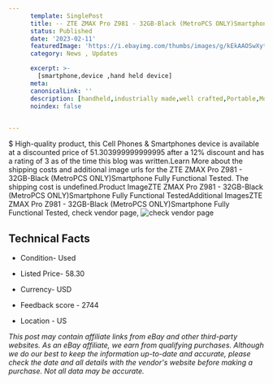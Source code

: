 ```yaml
---
      template: SinglePost
      title: -- ZTE ZMAX Pro Z981 - 32GB-Black (MetroPCS ONLY)Smartphone Fully Functional Tested
      status: Published
      date: '2023-02-11'
      featuredImage: 'https://i.ebayimg.com/thumbs/images/g/kEkAAOSwXytj0CaV/s-l225.jpg'
      category: News , Updates

      excerpt: >-
        [smartphone,device ,hand held device]
      meta:
      canonicalLink: ''
      description: [handheld,industrially made,well crafted,Portable,Mobile,Compact,Convenient,Lightweight,Maneuverable,Man-portable,Miniature,Carriable,Hand-held,Light,Holdable,Transportable,Mobile device,Pocket-sized,On-the-go,Wireless,Cordless,Compact size,Convenient size, smartphone,device ,hand held device]
      noindex: false

        
---
```

$
    High-quality product, this Cell Phones & Smartphones device is available at a discounted price of 51.303999999999995 after a 12% discount and has a rating of 3 as of the time this blog was written.Learn More about the shipping costs and additional image urls for the ZTE ZMAX Pro Z981 - 32GB-Black (MetroPCS ONLY)Smartphone Fully Functional Tested. The shipping cost is undefined.Product ImageZTE ZMAX Pro Z981 - 32GB-Black (MetroPCS ONLY)Smartphone Fully Functional TestedAdditional ImagesZTE ZMAX Pro Z981 - 32GB-Black (MetroPCS ONLY)Smartphone Fully Functional Tested, check vendor page, ![check vendor page](https://origin-galleryplus.ebayimg.com/ws/web/175585568777_2_0_1/225x225.jpg,https://origin-galleryplus.ebayimg.com/ws/web/175585568777_3_0_1/225x225.jpg,https://origin-galleryplus.ebayimg.com/ws/web/175585568777_4_0_1/225x225.jpg,https://origin-galleryplus.ebayimg.com/ws/web/175585568777_5_0_1/225x225.jpg)
    
    

 ## Technical Facts 



     
      

 - Condition- Used 


      

 - Listed Price- 58.30 


      

 - Currency- USD 


      

 - Feedback score - 2744 


      

 - Location - US 


      
      

 *_This post may contain affiliate links from eBay and other third-party websites. As an eBay affiliate, we earn from qualifying purchases. Although we do our best to keep the information up-to-date and accurate, please check the date and all details with the vendor's website before making a purchase. Not all data may be accurate._*



    
    
    
    
    